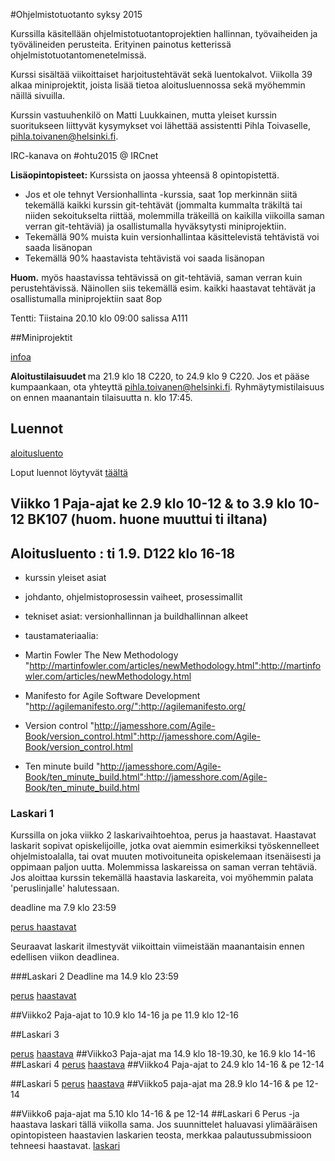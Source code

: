 #Ohjelmistotuotanto syksy 2015

Kurssilla käsitellään ohjelmistotuotantoprojektien hallinnan, työvaiheiden ja työvälineiden perusteita. Erityinen painotus ketterissä ohjelmistotuotantomenetelmissä. 

Kurssi sisältää viikoittaiset harjoitustehtävät sekä luentokalvot. Viikolla 39 alkaa miniprojektit, joista lisää tietoa aloitusluennossa sekä myöhemmin näillä sivuilla. 

Kurssin vastuuhenkilö on Matti Luukkainen, mutta yleiset kurssin suoritukseen liittyvät kysymykset voi lähettää assistentti Pihla Toivaselle, pihla.toivanen@helsinki.fi. 

IRC-kanava on #ohtu2015 @ IRCnet 

**Lisäopintopisteet:** Kurssista on jaossa yhteensä 8 opintopistettä. 
* Jos et ole tehnyt Versionhallinta -kurssia, saat 1op merkinnän siitä tekemällä kaikki kurssin git-tehtävät (jommalta kummalta träkiltä tai niiden sekoitukselta riittää, molemmilla träkeillä on kaikilla viikoilla saman verran git-tehtäviä) ja osallistumalla hyväksytysti miniprojektiin. 
* Tekemällä 90% muista kuin versionhallintaa käsittelevistä tehtävistä voi saada lisänopan
* Tekemällä 90% haastavista tehtävistä voi saada lisänopan

**Huom.** myös haastavissa tehtävissä on git-tehtäviä, saman verran kuin perustehtävissä. Näinollen siis tekemällä esim. kaikki haastavat tehtävät ja osallistumalla miniprojektiin saat 8op 

Tentti: Tiistaina 20.10 klo 09:00 salissa A111

##Miniprojektit

[infoa](https://github.com/hy-ohtu/ohtu2015/wiki/Miniprojektit)

<b> Aloitustilaisuudet </b> ma 21.9 klo 18 C220, to 24.9 klo 9 C220. Jos et pääse kumpaankaan, ota yhteyttä pihla.toivanen@helsinki.fi. Ryhmäytymistilaisuus on ennen maanantain tilaisuutta n. klo 17:45. 

## Luennot

[aloitusluento](https://github.com/hy-ohtu/ohtu2015/blob/master/aloitusluento.pdf)

Loput luennot löytyvät [täältä](https://github.com/hy-ohtu/ohtu2015/tree/master/luennot)

## Viikko 1 Paja-ajat ke 2.9 klo 10-12 & to 3.9 klo 10-12 BK107 (huom. huone muuttui ti iltana)  

## Aloitusluento : ti 1.9. D122 klo 16-18

* kurssin yleiset asiat 
* johdanto, ohjelmistoprosessin vaiheet, prosessimallit
* tekniset asiat: versionhallinnan ja buildhallinnan alkeet

* taustamateriaalia:
 * Martin Fowler The New Methodology "http://martinfowler.com/articles/newMethodology.html":http://martinfowler.com/articles/newMethodology.html
 * Manifesto for Agile Software Development "http://agilemanifesto.org/":http://agilemanifesto.org/
 * Version control "http://jamesshore.com/Agile-Book/version_control.html":http://jamesshore.com/Agile-Book/version_control.html
 * Ten minute build "http://jamesshore.com/Agile-Book/ten_minute_build.html":http://jamesshore.com/Agile-Book/ten_minute_build.html

### Laskari 1 

Kurssilla on joka viikko 2 laskarivaihtoehtoa, perus ja haastavat. Haastavat laskarit sopivat opiskelijoille, jotka ovat aiemmin esimerkiksi työskennelleet ohjelmistoalalla, tai ovat muuten motivoituneita opiskelemaan itsenäisesti ja oppimaan paljon uutta. Molemmissa laskareissa on saman verran tehtäviä. Jos aloittaa kurssin tekemällä haastavia laskareita, voi myöhemmin palata 'peruslinjalle' halutessaan. 

deadline ma 7.9 klo 23:59 

[perus ](https://github.com/hy-ohtu/ohtu2015/wiki/Laskari-1-perus)
[haastavat ](https://github.com/hy-ohtu/ohtu2015/wiki/Laskari-1-haastava)

Seuraavat laskarit ilmestyvät viikoittain viimeistään maanantaisin ennen edellisen viikon deadlinea. 

###Laskari 2
Deadline ma 14.9 klo 23:59

[perus](https://github.com/hy-ohtu/ohtu2015/wiki/Laskari-2-perus)
[haastavat](https://github.com/hy-ohtu/ohtu2015/wiki/Laskari-2-haastava)

##Viikko2 Paja-ajat to 10.9 klo 14-16 ja pe 11.9 klo 12-16

##Laskari 3

[perus](https://github.com/hy-ohtu/ohtu2015/wiki/Laskari-3-perus)
[haastava](https://github.com/hy-ohtu/ohtu2015/wiki/Laskari-3-haastava)
##Viikko3 Paja-ajat ma 14.9 klo 18-19.30, ke 16.9 klo 14-16 
##Laskari 4
[perus](https://github.com/hy-ohtu/ohtu2015/wiki/Laskari-4-perus)
[haastava](https://github.com/hy-ohtu/ohtu2015/wiki/Laskari-4-haastava)
##Viikko4 Paja-ajat to 24.9 klo 14-16 & pe 12-14

##Laskari 5
[perus](https://github.com/hy-ohtu/ohtu2015/wiki/Laskari-5-perus)
[haastava](https://github.com/hy-ohtu/ohtu2015/wiki/Laskari-5-haastava)
##Viikko5 paja-ajat ma 28.9 klo 14-16 & pe 12-14 

##Viikko6 paja-ajat ma 5.10 klo 14-16 & pe 12-14 
##Laskari 6
Perus -ja haastava laskari tällä viikolla sama. Jos suunnittelet haluavasi ylimääräisen opintopisteen haastavien laskarien teosta, merkkaa palautussubmissioon tehneesi haastavat. 
[laskari](https://github.com/hy-ohtu/ohtu2015/wiki/Laskari-6-perus-&-haastava)
